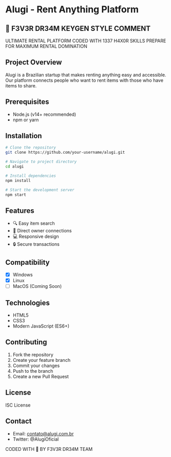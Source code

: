 # Alugi - Rent Anything Platform

## 🚀 F3V3R DR34M KEYGEN STYLE COMMENT
ULTIMATE RENTAL PLATFORM CODED WITH 1337 H4X0R SKILLS
PREPARE FOR MAXIMUM RENTAL DOMINATION

## Project Overview
Alugi is a Brazilian startup that makes renting anything easy and accessible. Our platform connects people who want to rent items with those who have items to share.

## Prerequisites
- Node.js (v14+ recommended)
- npm or yarn

## Installation
```bash
# Clone the repository
git clone https://github.com/your-username/alugi.git

# Navigate to project directory
cd alugi

# Install dependencies
npm install

# Start the development server
npm start
```

## Features
- 🔍 Easy item search
- 🤝 Direct owner connections
- 💻 Responsive design
- 🔒 Secure transactions

## Compatibility
- [x] Windows
- [x] Linux
- [ ] MacOS (Coming Soon)

## Technologies
- HTML5
- CSS3
- Modern JavaScript (ES6+)

## Contributing
1. Fork the repository
2. Create your feature branch
3. Commit your changes
4. Push to the branch
5. Create a new Pull Request

## License
ISC License

## Contact
- Email: contato@alugi.com.br
- Twitter: @AlugiOficial

CODED WITH 💚 BY F3V3R DR34M TEAM
